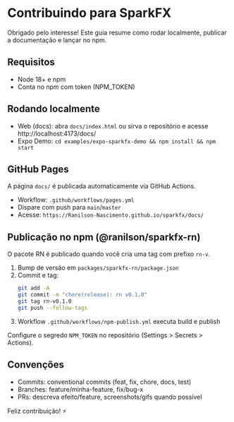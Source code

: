 # Contribuindo para SparkFX

Obrigado pelo interesse! Este guia resume como rodar localmente, publicar a documentação e lançar no npm.

## Requisitos
- Node 18+ e npm
- Conta no npm com token (NPM_TOKEN)

## Rodando localmente
- Web (docs): abra `docs/index.html` ou sirva o repositório e acesse http://localhost:4173/docs/
- Expo Demo: `cd examples/expo-sparkfx-demo && npm install && npm start`

## GitHub Pages
A página `docs/` é publicada automaticamente via GitHub Actions.
- Workflow: `.github/workflows/pages.yml`
- Dispare com push para `main`/`master`
- Acesse: `https://Ranilson-Nascimento.github.io/sparkfx/docs/`

## Publicação no npm (@ranilson/sparkfx-rn)
O pacote RN é publicado quando você cria uma tag com prefixo `rn-v`.

1. Bump de versão em `packages/sparkfx-rn/package.json`
2. Commit e tag:
   ```bash
   git add -A
   git commit -m "chore(release): rn v0.1.0"
   git tag rn-v0.1.0
   git push --follow-tags
   ```
3. Workflow `.github/workflows/npm-publish.yml` executa build e publish

Configure o segredo `NPM_TOKEN` no repositório (Settings > Secrets > Actions).

## Convenções
- Commits: conventional commits (feat, fix, chore, docs, test)
- Branches: feature/minha-feature, fix/bug-x
- PRs: descreva efeito/feature, screenshots/gifs quando possível

Feliz contribuição! ⚡
